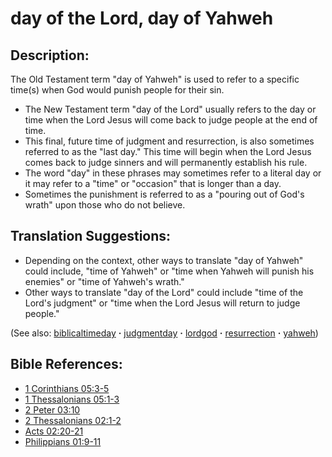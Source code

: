 # day of the Lord, day of Yahweh #

## Description: ##

The Old Testament term "day of Yahweh" is used to refer to a specific time(s) when God would punish people for their sin. 

* The New Testament term "day of the Lord" usually refers to the day or time when the Lord Jesus will come back to judge people at the end of time.
* This final, future time of judgment and resurrection, is also sometimes referred to as the "last day." This time will begin when the Lord Jesus comes back to judge sinners and will permanently establish his rule.
* The word "day" in these phrases may sometimes refer to a literal day or it may refer to a "time" or "occasion" that is longer than a day.
* Sometimes the punishment is referred to as a "pouring out of God's wrath" upon those who do not believe.

 
## Translation Suggestions: ##

* Depending on the context, other ways to translate "day of Yahweh" could include, "time of Yahweh" or "time when Yahweh will punish his enemies" or "time of Yahweh's wrath."
* Other ways to translate "day of the Lord" could include "time of the Lord's judgment" or "time when the Lord Jesus will return to judge people."

(See also: [biblicaltimeday](../other/biblicaltimeday.md) **·** [judgmentday](../kt/judgmentday.md) **·** [lordgod](../kt/lordgod.md) **·** [resurrection](../kt/resurrection.md) **·** [yahweh](../kt/yahweh.md))

## Bible References: ##

* [1 Corinthians 05:3-5](https://door43.org/en/bible/notes/1co/05/03)
* [1 Thessalonians 05:1-3](https://door43.org/en/bible/notes/1th/05/01)
* [2 Peter 03:10](https://door43.org/en/bible/notes/2pe/03/10)
* [2 Thessalonians 02:1-2](https://door43.org/en/bible/notes/2th/02/01)
* [Acts 02:20-21](https://door43.org/en/bible/notes/act/02/20)
* [Philippians 01:9-11](https://door43.org/en/bible/notes/php/01/09)

